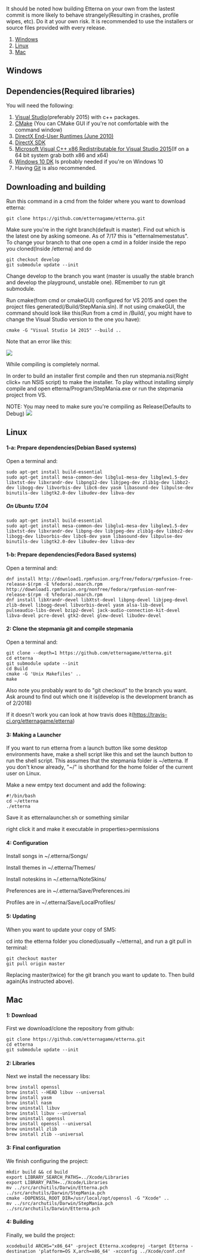 
It should be noted how building Etterna on your own from the lastest commit is more likely to behave strangely(Resulting in crashes, profile wipes, etc). Do it at your own risk. It is recommended to use the installers or source files provided with every release.

1. <a href="#windows">Windows</a>
1. <a href="#linux">Linux</a>
1. <a href="#mac">Mac</a>

<a name="windows" />

##  Windows

##  Dependencies(Required libraries)


You will need the following:

1. <a href="https://www.visualstudio.com/">Visual Studio</a>(preferably 2015) with c++ packages.
1. <a href="http://www.cmake.org/">CMake</a> (You can CMake GUI if you're not comfortable with the command window)
1. <a href="http://www.microsoft.com/en-us/download/details.aspx?id=8109">DirectX End-User Runtimes (June 2010)</a>
1. <a href="https://www.microsoft.com/en-us/download/details.aspx?id=6812">DirectX SDK</a>
1. <a href="http://www.microsoft.com/en-us/download/details.aspx?id=48145">Microsoft Visual C++ x86 Redistributable for Visual Studio 2015</a>(If on a 64 bit system grab both x86 and x64)
1. <a href="https://developer.microsoft.com/en-us/windows/downloads/windows-10-sdk">Windows 10 DK</a> Is probably needed if you're on Windows 10
1. Having <a href="https://git-scm.com/downloads">Git</a> is also recommended.

## Downloading and building


Run this command in a cmd from the folder where you want to download etterna:

    git clone https://github.com/etternagame/etterna.git

Make sure you're in the right branch(default is master). Find out which is the latest one by asking someone. As of 7/17 this is "etternalmemestatus". To change your branch to that one open a cmd in a folder inside the repo you cloned(Inside /etterna) and do

    git checkout develop
    git submodule update --init

Change develop to the branch you want (master is usually the stable branch and develop the playground, unstable one). REmember to run git submodule.

Run cmake(from cmd or cmakeGUI) configured for VS 2015 and open the project files generated(/Build/StepMania.sln). If not using cmakeGUI, the command should look like this(Run from a cmd in /Build/, you might have to change the Visual Studio version to the one you have):

    cmake -G "Visual Studio 14 2015" --build ..

Note that an error like this:

![](https://cdn.discordapp.com/attachments/326225923240230923/337716512758562817/unknown.png)

While compiling is completely normal.


In order to build an installer first compile and then run stepmania.nsi(Right click+ run NSIS script) to make the installer.
To play without installing simply compile and open etterna/Program/StepMania.exe or run the stepmania project from VS.

NOTE: You may need to make sure you're compiling as Release(Defaults to Debug)
![](https://cdn.discordapp.com/attachments/326225923240230923/337715335480475650/unknown.png)

<a name="linux" />

##  Linux

#### 1-a: Prepare dependencies(Debian Based systems) ####

Open a terminal and:
```
sudo apt-get install build-essential
sudo apt-get install mesa-common-dev libglu1-mesa-dev libglew1.5-dev libxtst-dev libxrandr-dev libpng12-dev libjpeg-dev zlib1g-dev libbz2-dev libogg-dev libvorbis-dev libc6-dev yasm libasound-dev libpulse-dev binutils-dev libgtk2.0-dev libudev-dev libva-dev
```
##### On Ubuntu 17.04 ####
```
sudo apt-get install build-essential
sudo apt-get install mesa-common-dev libglu1-mesa-dev libglew1.5-dev libxtst-dev libxrandr-dev libpng-dev libjpeg-dev zlib1g-dev libbz2-dev libogg-dev libvorbis-dev libc6-dev yasm libasound-dev libpulse-dev binutils-dev libgtk2.0-dev libudev-dev libva-dev
```

#### 1-b: Prepare dependencies(Fedora Based systems) ####

Open a terminal and:
```
dnf install http://download1.rpmfusion.org/free/fedora/rpmfusion-free-release-$(rpm -E %fedora).noarch.rpm http://download1.rpmfusion.org/nonfree/fedora/rpmfusion-nonfree-release-$(rpm -E %fedora).noarch.rpm
dnf install libXrandr-devel libXtst-devel libpng-devel libjpeg-devel zlib-devel libogg-devel libvorbis-devel yasm alsa-lib-devel pulseaudio-libs-devel bzip2-devel jack-audio-connection-kit-devel libva-devel pcre-devel gtk2-devel glew-devel libudev-devel
```

#### 2: Clone the stepmania git and compile stepmania ####

Open a terminal and:
```
git clone --depth=1 https://github.com/etternagame/etterna.git
cd etterna
git submodule update --init
cd Build
cmake -G 'Unix Makefiles' ..
make
```

Also note you probably want to do "git checkout" to the branch you want. Ask around to find out which one it is(develop is the development branch as of 2/2018)

If it doesn't work you can look at how travis does it(https://travis-ci.org/etternagame/etterna)

#### 3: Making a Launcher ####

If you want to run etterna from a launch button like some desktop environments have, make a shell script like this and set the launch button to run the shell script. This assumes that the stepmania folder is ~/etterna. If you don't know already, "~/" is shorthand for the home folder of the current user on Linux.

Make a new emtpy text document and add the following:
```
#!/bin/bash
cd ~/etterna
./etterna
```
Save it as etternalauncher.sh or something similar

right click it and make it executable in properties>permissions

#### 4: Configuration ####

Install songs in ~/.etterna/Songs/ 

Install themes in ~/.etterna/Themes/ 

Install noteskins in ~/.etterna/NoteSkins/ 

Preferences are in ~/.etterna/Save/Preferences.ini 

Profiles are in ~/.etterna/Save/LocalProfiles/ 

#### 5: Updating ###

When you want to update your copy of SM5: 

cd into the etterna folder you cloned(usually ~/etterna), and run a git pull in terminal:

```
git checkout master
git pull origin master
```

Replacing master(twice) for the git branch you want to update to. Then build again(As instructed above).



<a name="mac" />

##  Mac

#### 1: Download ####

First we download/clone the repository from github:

```
git clone https://github.com/etternagame/etterna.git
cd etterna
git submodule update --init
```

#### 2: Libraries ####

Next we install the necessary libs:

```
brew install openssl
brew install --HEAD libuv --universal
brew install yasm
brew install nasm
brew uninstall libuv
brew install libuv --universal
brew uninstall openssl
brew install openssl --universal
brew uninstall zlib
brew install zlib --universal
```

#### 3: Final configuration ####

We finish configuring the project:

```
mkdir build && cd build
export LIBRARY_SEARCH_PATHS=../Xcode/Libraries
export LIBRARY_PATH=../Xcode/Libraries
mv ../src/archutils/Darwin/Etterna.pch ../src/archutils/Darwin/StepMania.pch
cmake -DOPENSSL_ROOT_DIR=/usr/local/opt/openssl -G "Xcode" ..
mv ../src/archutils/Darwin/StepMania.pch ../src/archutils/Darwin/Etterna.pch
```

#### 4: Building ####

Finally, we build the project:

```
xcodebuild ARCHS="x86_64" -project Etterna.xcodeproj -target Etterna -destination 'platform=OS X,arch=x86_64' -xcconfig ../Xcode/conf.cnf
```
